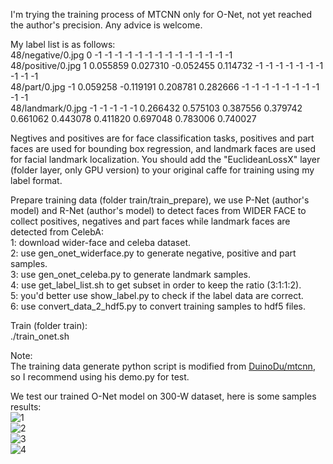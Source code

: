 I'm trying the training process of MTCNN only for O-Net, not yet reached the author's precision. Any advice is welcome.

My label list is as follows:  
48/negative/0.jpg 0 -1 -1 -1 -1 -1 -1 -1 -1 -1 -1 -1 -1 -1 -1  
48/positive/0.jpg 1 0.055859 0.027310 -0.052455 0.114732 -1 -1 -1 -1 -1 -1 -1 -1 -1 -1  
48/part/0.jpg -1 0.059258 -0.119191 0.208781 0.282666 -1 -1 -1 -1 -1 -1 -1 -1 -1 -1  
48/landmark/0.jpg -1 -1 -1 -1 -1 0.266432 0.575103 0.387556 0.379742 0.661062 0.443078 0.411820 0.697048 0.783006 0.740027

Negtives and positives are for face classification tasks, positives and part faces are used for bounding box regression, and landmark faces are used for facial landmark localization. You should add the "EuclideanLossX" layer (folder layer, only GPU version) to your original caffe for training using my label format.

Prepare training data (folder train/train_prepare), we use P-Net (author's model) and R-Net (author's model) to detect faces from WIDER FACE to collect positives, negatives and part faces while landmark faces are detected from CelebA:  
1: download wider-face and celeba dataset.  
2: use gen_onet_widerface.py to generate negative, positive and part samples.  
3: use gen_onet_celeba.py to generate landmark samples.  
4: use get_label_list.sh to get subset in order to keep the ratio (3:1:1:2).  
5: you'd better use show_label.py to check if the label data are correct.  
6: use convert_data_2_hdf5.py to convert training samples to hdf5 files.  

Train (folder train):  
./train_onet.sh

Note:  
The training data generate python script is modified from [DuinoDu/mtcnn](https://github.com/DuinoDu/mtcnn), so I recommend using his demo.py for test.

We test our trained O-Net model on 300-W dataset, here is some samples results:  
![1](https://github.com/daikankan/mtcnn/blob/master/test/124212_1.jpg)  
![2](https://github.com/daikankan/mtcnn/blob/master/test/79378097_1.jpg)  
![3](https://github.com/daikankan/mtcnn/blob/master/test/1051618982_1.jpg)  
![4](https://github.com/daikankan/mtcnn/blob/master/test/5106695994_1.jpg)  
